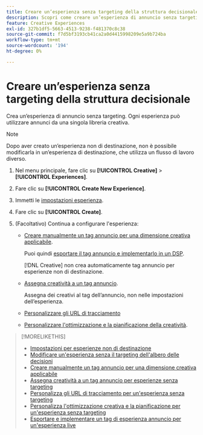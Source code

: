 ```yaml
---
title: Creare un’esperienza senza targeting della struttura decisionale
description: Scopri come creare un’esperienza di annuncio senza targeting.
feature: Creative Experiences
exl-id: 327b1df5-5663-4513-9238-f481370c8c38
source-git-commit: f7d5bf3193cb41ca2a0d4415998209e5a9b724ba
workflow-type: tm+mt
source-wordcount: '194'
ht-degree: 0%

---
```


# Creare un’esperienza senza targeting della struttura decisionale

Crea un’esperienza di annuncio senza targeting. Ogni esperienza può utilizzare annunci da una singola libreria creativa.

>[!NOTE]
>
> Dopo aver creato un’esperienza non di destinazione, non è possibile modificarla in un’esperienza di destinazione, che utilizza un flusso di lavoro diverso.

1. Nel menu principale, fare clic su **[!UICONTROL Creative]** > **[!UICONTROL Experiences]**.

1. Fare clic su **[!UICONTROL Create New Experience]**.

1. Immetti le [impostazioni esperienza](experience-settings-no-targeting.md).

1. Fare clic su **[!UICONTROL Create]**.

1. (Facoltativo) Continua a configurare l&#39;esperienza:

   * [Creare manualmente un tag annuncio per una dimensione creativa applicabile](experience-tag-create-manually.md).

     Puoi quindi [esportare il tag annuncio e implementarlo in un DSP](/help/creative/experiences/experience-tag-export.md).

     [!DNL Creative] non crea automaticamente tag annuncio per esperienze non di destinazione.

   * [Assegna creatività a un tag annuncio](experience-tag-assign-creatives.md).

     Assegna dei creativi al tag dell’annuncio, non nelle impostazioni dell’esperienza.

   * [Personalizzare gli URL di tracciamento](experience-tracking-urls-no-targeting.md)

   * [Personalizzare l&#39;ottimizzazione e la pianificazione della creatività](experience-optimization-scheduling-no-targeting.md).

>[!MORELIKETHIS]
>
>* [Impostazioni per esperienze non di destinazione](experience-settings-no-targeting.md)
>* [Modificare un&#39;esperienza senza il targeting dell&#39;albero delle decisioni](experience-edit-no-targeting.md)
>* [Creare manualmente un tag annuncio per una dimensione creativa applicabile](/help/creative/experiences/experience-tag-create-manually.md)
>* [Assegna creatività a un tag annuncio per esperienze senza targeting](experience-tag-assign-creatives.md)
>* [Personalizza gli URL di tracciamento per un&#39;esperienza senza targeting](/help/creative/experiences/experience-tracking-urls-no-targeting.md)
>* [Personalizza l&#39;ottimizzazione creativa e la pianificazione per un&#39;esperienza senza targeting](/help/creative/experiences/experience-optimization-scheduling-no-targeting.md)
>* [Esportare e implementare un tag di esperienza annuncio per un&#39;esperienza live](/help/creative/experiences/experience-tag-export.md)
